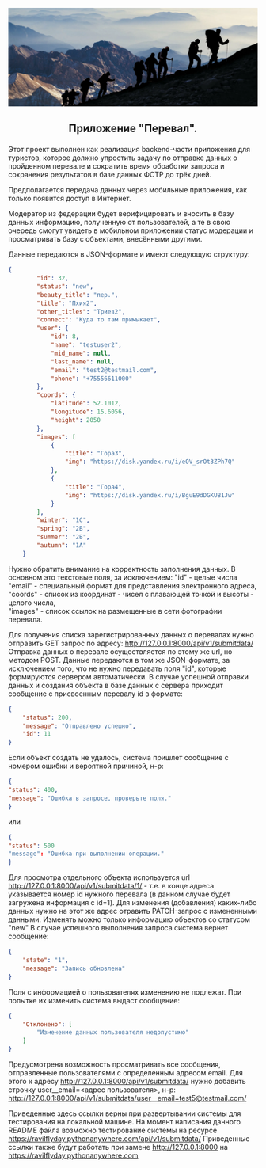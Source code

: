 ![Очередной перевал!](https://github.com/RavilFly/Pereval/blob/RavilFly-readme/%D0%9F%D0%B5%D1%80%D0%B5%D0%B2%D0%B0%D0%BB.png)
## <p align=" center "> Приложение "Перевал". </p>

Этот проект выполнен как реализация backend-части приложения для туристов, которое должно упростить задачу по отправке данных о пройденном перевале и сократить время обработки запроса и сохранения результатов в базе данных ФСТР до трёх дней.

Предполагается передача данных через мобильные приложения, как только появится доступ в Интернет.

Модератор из федерации будет верифицировать и вносить в базу данных информацию, полученную от пользователей, а те в свою очередь смогут увидеть в мобильном приложении статус модерации и просматривать базу с объектами, внесёнными другими.

Данные передаются в JSON-формате и имеют следующую структуру:

```json
{
        "id": 32,
        "status": "new",
        "beauty_title": "пер.",
        "title": "Пхия2",
        "other_titles": "Триев2",
        "connect": "Куда то там примыкает",
        "user": {
            "id": 8,
            "name": "testuser2",
            "mid_name": null,
            "last_name": null,
            "email": "test2@testmail.com",
            "phone": "+75556611000"
        },
        "coords": {
            "latitude": 52.1012,
            "longitude": 15.6056,
            "height": 2050
        },
        "images": [
            {
                "title": "Гора3",
                "img": "https://disk.yandex.ru/i/eOV_srOt3ZPh7Q"
            },
            {
                "title": "Гора4",
                "img": "https://disk.yandex.ru/i/BguE9dDGKUB1Jw"
            }
        ],
        "winter": "1С",
        "spring": "2B",
        "summer": "2В",
        "autumn": "1A"    
    }
```
Нужно обратить внимание на корректность заполнения данных. В основном это текстовые поля, за исключением:
"id" - целые числа <br>
"email" - специальный формат для представления электронного адреса,<br>
"coords" - список из координат - чисел с плавающей точкой и высоты - целого числа,<br>
"images" - список ссылок на размещенные в сети фотографии перевала.<br>

Для получения списка зарегистрированных данных о перевалах нужно отправить GET запрос по адресу:
http://127.0.0.1:8000/api/v1/submitdata/
Отправка данных о перевале осуществляется по этому же url, но методом POST. Данные передаются в том же JSON-формате, за исключением того, что не нужно передавать поля "id", которые формируются сервером автоматически. В случае успешной отправки данных и создания объекта в базе данных с сервера приходит сообщение с присвоенным перевалу id в формате:
```json
{
    "status": 200,
    "message": "Отправлено успешно",
    "id": 11
}
```
Если объект создать не удалось, система пришлет сообщение с номером ошибки и вероятной причиной, н-р:
```json
{
"status": 400,
"message": "Ошибка в запросе, проверьте поля."
}
```
или
```json
{
"status": 500
"message": "Ошибка при выполнении операции."
}
```
Для просмотра отдельного объекта используется url http://127.0.0.1:8000/api/v1/submitdata/1/ - т.е. в конце адреса указывается номер id нужного перевала (в данном случае будет загружена информация с id=1). Для изменения (добавления) каких-либо данных нужно на этот же адрес отравить PATCH-запрос с измененными данными. Изменять можно только информацию объектов со статусом "new" В случае успешного выполнения запроса система вернет сообщение:
```json
{
    "state": "1",
    "message": "Запись обновлена"
}
```
Поля с информацией о пользователях изменению не подлежат. При попытке их изменить система выдаст сообщение:
```json
{
    "Отклонено": [
        "Изменение данных пользователя недопустимо"
    ]
}
```
Предусмотрена возможность просматривать все сообщения, отправленные пользователями с определенным адресом email. Для этого к адресу http://127.0.0.1:8000/api/v1/submitdata/ нужно добавить строчку user__email=<адрес пользователя>, н-р:
http://127.0.0.1:8000/api/v1/submitdata/user__email=test5@testmail.com/

Приведенные здесь ссылки верны при развертывании системы для тестирования на локальной машине. На момент написания данного README файла возможно тестирование системы на ресурсе https://ravilflyday.pythonanywhere.com/api/v1/submitdata/ Приведенные ссылки также будут работать при замене http://127.0.0.1:8000 на https://ravilflyday.pythonanywhere.com



